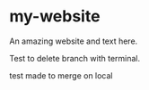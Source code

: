 # my-website

An amazing website and text here.

Test to delete branch with terminal. 

test made to merge on local